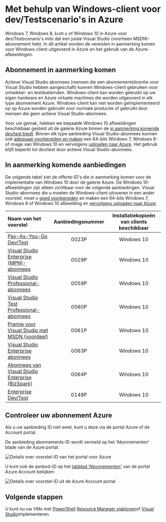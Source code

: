 <properties
   pageTitle="Met behulp van Windows-installatiekopieën van clients voor dev/Testscenario's | Microsoft Azure"
   description="Voordelen van Visual Studio-abonnement gebruiken voor het implementeren van Windows 7/8/10 in Azure voor dev/Testscenario's"
   services="virtual-machines-windows"
   documentationCenter=""
   authors="iainfoulds"
   manager="timlt"
   editor=""/>

<tags
   ms.service="virtual-machines-windows"
   ms.devlang="na"
   ms.topic="article"
   ms.tgt_pltfrm="vm-windows"
   ms.workload="infrastructure-services"
   ms.date="08/31/2016"
   ms.author="iainfou"/>

# <a name="using-windows-client-in-azure-for-devtest-scenarios"></a>Met behulp van Windows-client voor dev/Testscenario's in Azure

Windows 7, Windows 8, kunt u of Windows 10 in Azure voor dev/Testscenario's mits dat een juiste Visual Studio (voorheen MSDN)-abonnement hebt. In dit artikel worden de vereisten in aanmerking komen voor Windows-client uitgevoerd in Azure en het gebruik van de Azure-afbeeldingen.


## <a name="subscription-eligibility"></a>Abonnement in aanmerking komen
Actieve Visual Studio abonnees (mensen die een abonnementslicentie voor Visual Studio hebben aangeschaft) kunnen Windows-client gebruiken voor ontwikkel- en testdoeleinden. Windows-client kan worden gebruikt op uw eigen hardware en Azure virtuele machines die worden uitgevoerd in elk type abonnement Azure. Windows-client kan niet worden geïmplementeerd op op Azure worden gebruikt voor normale productie of gebruikt door mensen die geen actieve Visual Studio-abonnees.

Voor uw gemak, hebben we bepaalde Windows 10 afbeeldingen beschikbaar gesteld uit de galerie Azure binnen de [in aanmerking komende dev/test biedt](#eligible-offers). Binnen elk type aanbieding Visual Studio-abonnees kunnen ook [adequaat voorbereiden en maken](virtual-machines-windows-prepare-for-upload-vhd-image.md) een 64-bits Windows 7, Windows 8-of image van Windows 10 en vervolgens [uploaden naar Azure](virtual-machines-windows-upload-image.md). Het gebruik blijft beperkt tot dev/test door actieve Visual Studio-abonnees.


## <a name="eligible-offers"></a>In aanmerking komende aanbiedingen
De volgende tabel ziet de offerte-ID's die in aanmerking komen voor de implementatie van Windows 10 door de galerie Azure. De Windows 10-afbeeldingen zijn alleen zichtbaar voor de volgende aanbiedingen. Visual Studio-abonnees die u moeten de Windows-client uitvoeren in een ander voorstel, moet u [goed voorbereiden](virtual-machines-windows-prepare-for-upload-vhd-image.md) en maken een 64-bits Windows 7, Windows 8 of Windows 10 afbeelding en [vervolgens uploaden naar Azure](virtual-machines-windows-upload-image.md).

| Naam van het voorstel | Aanbiedingsnummer | Installatiekopieën van clients beschikbaar |
|:-----------|:------------:|:-----------------------:|
| [Pay-As-You-Go Dev/Test](https://azure.microsoft.com/offers/ms-azr-0023p/)                          | 0023P | Windows 10 |
| [Visual Studio Enterprise (MPN)-abonnees](https://azure.microsoft.com/offers/ms-azr-0029p/)      | 0029P | Windows 10 |
| [Visual Studio Professional-abonnees](https://azure.microsoft.com/offers/ms-azr-0059p/)          | 0059P | Windows 10 |
| [Visual Studio Test Professional-abonnees](https://azure.microsoft.com/offers/ms-azr-0060p/)     | 0060P | Windows 10 |
| [Premie voor Visual Studio met MSDN (voordeel)](https://azure.microsoft.com/offers/ms-azr-0061p/)       | 0061P | Windows 10 |
| [Visual Studio Enterprise abonnees](https://azure.microsoft.com/offers/ms-azr-0063p/)            | 0063P | Windows 10 |
| [Abonnees van Visual Studio Enterprise (BizSpark)](https://azure.microsoft.com/offers/ms-azr-0064p/) | 0064P | Windows 10 |
| [Enterprise Dev/Test](https://azure.microsoft.com/ofers/ms-azr-0148p/)                              | 0148P | Windows 10 |


## <a name="check-your-azure-subscription"></a>Controleer uw abonnement Azure
Als u uw aanbieding ID niet weet, kunt u deze via de portal Azure of de Account portal.

De aanbieding abonnements-ID wordt vermeld op het 'Abonnementen' blade van de Azure portal:

![Details over voorstel-ID van het portal voor Azure](./media/virtual-machines-windows-client-images/offer_id_azure_portal.png) 

U kunt ook de aanbod-ID op het [tabblad 'Abonnementen'](http://account.windowsazure.com/Subscriptions) van de portal Azure Account bekijken:

![Details over voorstel-ID uit de Azure Account portal](./media/virtual-machines-windows-client-images/offer_id_azure_account_portal.png) 


## <a name="next-steps"></a>Volgende stappen
U kunt nu uw VMs met [PowerShell](virtual-machines-windows-ps-create.md) [Resource Manager sjablonen](virtual-machines-windows-ps-template.md)of [Visual Studio](../vs-azure-tools-resource-groups-deployment-projects-create-deploy.md)implementeren.

